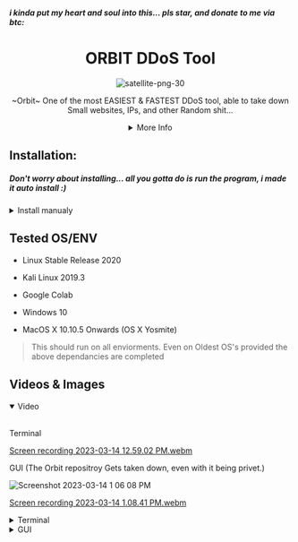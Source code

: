 ##### i kinda put my heart and soul into this... pls star, and donate to me via btc:
<div align=center>

# ORBIT DDoS Tool

![satellite-png-30](https://user-images.githubusercontent.com/83523587/224998588-fb8d502f-f9c1-4763-af2f-51ffbec2cf16.png)


~Orbit~ One of the most EASIEST & FASTEST DDoS tool, able to take down Small websites, IPs, and other Random shit...
  
 <details>
<summary>More Info</summary>
<br>

Plans for next update: Update GUI to look better
   
Terminal Version> 1.3
   
GUI Version> BETA 0.6   
   
   
   
The user CPScript is not responsible for your DUMBASS actions, and has no liability for what you fucking do with this shit.
Made for educatinal purposes only 

</details>
  
  
<div align="left">

## Installation:
##### Don't worry about installing... all you gotta do is run the program, i made it auto install :)


<details>
<summary>Install manualy</summary>
<br>

[Step 1] pyttsx3 (Text-to-Speech) Just to make it cooler. Not Neccesary for GUI.
```
pip3 install pyttsx3
```
[Step 2] pyfiglet (Cause its Neccesary to be Cooler)
Install Figlet in Kali Linux as some results show that pyfiglet doesnt show anything.
```
sudo apt-get install figlet
```
```
pip3 install pyfiglet
```
[Step 3] colorama (Another Step towards CLI Beauty)
```
pip3 install colorama
````
[Step 4] os (Already in Python3)
```
pip3 install os
```
[Step 5] socket (For an Upcomming Release)
```
pip3 install socket
```
[Step 6] wheel (To make wheel of colorama) 
```
pip3 install wheel
```
[Steo 7] cryptography (Ment for encryptor)
```
pip3 install cryptography
```
[Step 8] GoLang [REQUIRED]
```
Download for your OS form Golang.org/dl/
```

  <details>
  <summary>  Other Instalations for a diffrent OS</summary>
  <br>
  [+] MacOS

  > https://medium.com/golang-learn/quick-go-setup-guide-on-mac-os-x-956b327222b8

  -------------------------
  [+] Windows

  > https://www.geeksforgeeks.org/how-to-install-go-on-windows/

  -------------------------
  [+] Linux

  > https://tecadmin.net/install-go-on-ubuntu/
  ```
  sudo apt-get install golang
  ```
  or
  ```
  sudo apt-get install golang-go
  ```
  -------------------------
  [+] Kali Linux

  Kali has GoLang Pre-Installed.
  Check by typing;
  
  ```
  go 
  ```
  If not Follow, the above shown for Linux/Ubuntu
  
  
  ------------------------
  [+] Other
  Use Install.py to Install all of these except GoLang (Has to be downloaded Manually)
  ````
  python3 Install.py
  ````
  [>] Usage
  ````
  python3 DDoS.py
  ````
  [>] GUI Requirements
  
  > Install Pyfiglet and GoLang as Above and you are ready to go. Use this if you cannot satisfy one of the above dependancies. Highly Easy to use. Recommended for        Beginners using Windows. If you use this on a Linux Distro and get tkinter not found install tkinter. 

  ```
  python3 GUI.py
  ```
  </details>
  
  
</details>
                                                                               
                                                                               
## Tested OS/ENV

- Linux Stable Release 2020

- Kali Linux 2019.3

- Google Colab

- Windows 10

- MacOS X 10.10.5 Onwards (OS X Yosmite)

> This should run on all enviorments. Even on Oldest OS's provided the above dependancies are completed

<div align=left>

## Videos & Images

<details open>
<summary>Video</summary>
<br>

Terminal

[Screen recording 2023-03-14 12.59.02 PM.webm](https://user-images.githubusercontent.com/83523587/225081662-df5af887-f883-4158-ac19-3c3c5b0a48ff.webm)

GUI
(The Orbit repositroy Gets taken down, even with it being privet.)

![Screenshot 2023-03-14 1 06 08 PM](https://user-images.githubusercontent.com/83523587/225083403-de1b4626-4ac6-4223-8d17-2a462e37de66.png)

[Screen recording 2023-03-14 1.08.41 PM.webm](https://user-images.githubusercontent.com/83523587/225084259-55fbe3fb-d2d7-474e-8d37-fa9b27262651.webm)



</details>

<details>
<summary>Terminal</summary>
<br>

![Screenshot 2023-03-14 12 42 23 PM](https://user-images.githubusercontent.com/83523587/225076412-49e94e15-dea2-495b-ac1d-b868589d5aa4.png)


</details>

<details>
<summary>GUI</summary>
<br>

![Screenshot 2023-03-14 12 39 44 PM](https://user-images.githubusercontent.com/83523587/225075802-92997a88-d50c-41ff-8829-1c110ba88b0e.png)

</details>
